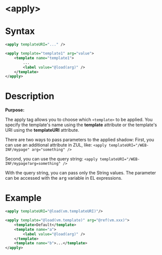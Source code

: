 # &lt;apply>
# Syntax

```xml
<apply templateURI="..." />
```

```xml
<apply template="template1" arg="value">
	<template name="template1">
	    ...
	    <label value="@load(arg)" />
	</template>
</apply>
```

# Description

**Purpose:**

 The apply tag allows you to choose which `<template>` to be
 applied. You specify the template's name using the **template** attribute or the template's URI using the **templateURI** attribute.

 There are two ways to pass parameters to the applied shadow:
 First, you can use an additional attribute in ZUL, like:
 `<apply templateURI="/WEB-INF/mypage" arg="something" />`

 Second, you can use the query string:
 `<apply templateURI="/WEB-INF/mypage?arg=something" />`

 With the query string, you can pass only the String values.
 The parameter can be accessed with the <tt>arg</tt> variable in EL expressions.

# Example

```xml
<apply templateURI="@load(vm.templateURI)"/>
```

```xml
<apply template="@load(vm.template)" arg="@ref(vm.xxx)">
	<template>Default</template>
	<template name="a">
	    <label value="@load(arg)" />
	</template>
	<template name="b">...</template>
</apply>
```
